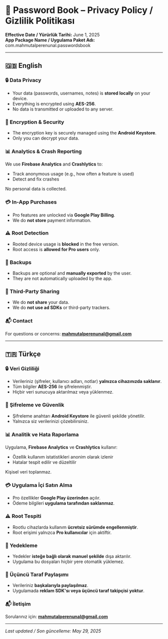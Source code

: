 # 🔐 Password Book – Privacy Policy / Gizlilik Politikası

**Effective Date / Yürürlük Tarihi:** June 1, 2025  
**App Package Name / Uygulama Paket Adı:** com.mahmutalperenunal.passwordsbook

---

## 🇬🇧 English

### 🔒 Data Privacy

- Your data (passwords, usernames, notes) is **stored locally** on your device.
- Everything is encrypted using **AES-256**.
- No data is transmitted or uploaded to any server.

### 🔐 Encryption & Security

- The encryption key is securely managed using the **Android Keystore**.
- Only you can decrypt your data.

### 📊 Analytics & Crash Reporting

We use **Firebase Analytics** and **Crashlytics** to:

- Track anonymous usage (e.g., how often a feature is used)
- Detect and fix crashes

No personal data is collected.

### 💳 In-App Purchases

- Pro features are unlocked via **Google Play Billing**.
- We do **not store** payment information.

### ⚠️ Root Detection

- Rooted device usage is **blocked** in the free version.
- Root access is **allowed for Pro users** only.

### 🔄 Backups

- Backups are optional and **manually exported** by the user.
- They are not automatically uploaded by the app.

### 🔗 Third-Party Sharing

- We do **not share** your data.
- We do **not use ad SDKs** or third-party trackers.

### 📬 Contact

For questions or concerns: **mahmutalperenunal@gmail.com**

---

## 🇹🇷 Türkçe

### 🔒 Veri Gizliliği

- Verileriniz (şifreler, kullanıcı adları, notlar) **yalnızca cihazınızda saklanır**.
- Tüm bilgiler **AES-256** ile şifrelenmiştir.
- Hiçbir veri sunucuya aktarılmaz veya yüklenmez.

### 🔐 Şifreleme ve Güvenlik

- Şifreleme anahtarı **Android Keystore** ile güvenli şekilde yönetilir.
- Yalnızca siz verilerinizi çözebilirsiniz.

### 📊 Analitik ve Hata Raporlama

Uygulama, **Firebase Analytics** ve **Crashlytics** kullanır:

- Özellik kullanım istatistikleri anonim olarak izlenir
- Hatalar tespit edilir ve düzeltilir

Kişisel veri toplanmaz.

### 💳 Uygulama İçi Satın Alma

- Pro özellikler **Google Play üzerinden** açılır.
- Ödeme bilgileri **uygulama tarafından saklanmaz**.

### ⚠️ Root Tespiti

- Rootlu cihazlarda kullanım **ücretsiz sürümde engellenmiştir**.
- Root erişimi yalnızca **Pro kullanıcılar** için aktiftir.

### 🔄 Yedekleme

- Yedekler **isteğe bağlı olarak manuel şekilde** dışa aktarılır.
- Uygulama bu dosyaları hiçbir yere otomatik yüklemez.

### 🔗 Üçüncü Taraf Paylaşımı

- Verileriniz **başkalarıyla paylaşılmaz**.
- Uygulamada **reklam SDK'sı veya üçüncü taraf takipçisi yoktur**.

### 📬 İletişim

Sorularınız için: **mahmutalperenunal@gmail.com**

---

_Last updated / Son güncelleme: May 29, 2025_
